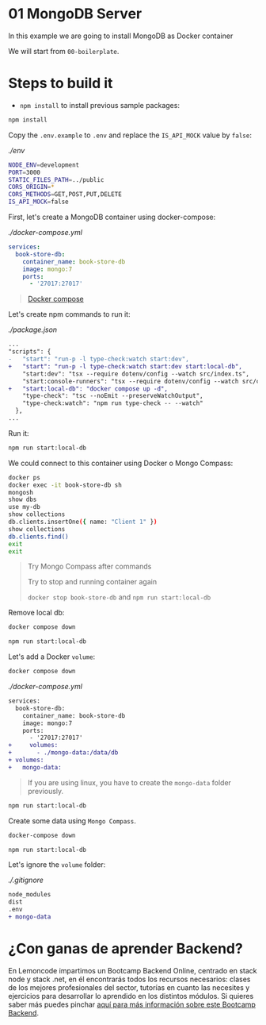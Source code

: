 # 01 MongoDB Server

In this example we are going to install MongoDB as Docker container

We will start from `00-boilerplate`.

# Steps to build it

- `npm install` to install previous sample packages:

```bash
npm install

```

Copy the `.env.example` to `.env` and replace the `IS_API_MOCK` value by `false`:

_./env_

```bash
NODE_ENV=development
PORT=3000
STATIC_FILES_PATH=../public
CORS_ORIGIN=*
CORS_METHODS=GET,POST,PUT,DELETE
IS_API_MOCK=false
```

First, let's create a MongoDB container using docker-compose:

_./docker-compose.yml_

```yml
services:
  book-store-db:
    container_name: book-store-db
    image: mongo:7
    ports:
      - '27017:27017'

```

> [Docker compose](https://docs.docker.com/compose/compose-file/)

Let's create npm commands to run it:

_./package.json_

```diff
...
"scripts": {
-   "start": "run-p -l type-check:watch start:dev",
+   "start": "run-p -l type-check:watch start:dev start:local-db",
    "start:dev": "tsx --require dotenv/config --watch src/index.ts",
    "start:console-runners": "tsx --require dotenv/config --watch src/console-runners/index.ts",
+   "start:local-db": "docker compose up -d",
    "type-check": "tsc --noEmit --preserveWatchOutput",
    "type-check:watch": "npm run type-check -- --watch"
  },
...
```

Run it:

```bash
npm run start:local-db
```

We could connect to this container using Docker o Mongo Compass:

```bash
docker ps
docker exec -it book-store-db sh
mongosh
show dbs
use my-db
show collections
db.clients.insertOne({ name: "Client 1" })
show collections
db.clients.find()
exit
exit
```

> Try Mongo Compass after commands
>
> Try to stop and running container again
>
> `docker stop book-store-db` and `npm run start:local-db`

Remove local db:

```bash
docker compose down

npm run start:local-db

```

Let's add a Docker `volume`:

```bash
docker compose down

```

_./docker-compose.yml_

```diff
services:
  book-store-db:
    container_name: book-store-db
    image: mongo:7
    ports:
      - '27017:27017'
+     volumes:
+       - ./mongo-data:/data/db
+ volumes:
+   mongo-data:

```

> If you are using linux, you have to create the `mongo-data` folder previously.

```bash
npm run start:local-db

```

Create some data using `Mongo Compass`.

```bash
docker-compose down

npm run start:local-db

```

Let's ignore the `volume` folder:

_./.gitignore_

```diff
node_modules
dist
.env
+ mongo-data

```

# ¿Con ganas de aprender Backend?

En Lemoncode impartimos un Bootcamp Backend Online, centrado en stack node y stack .net, en él encontrarás todos los recursos necesarios: clases de los mejores profesionales del sector, tutorías en cuanto las necesites y ejercicios para desarrollar lo aprendido en los distintos módulos. Si quieres saber más puedes pinchar [aquí para más información sobre este Bootcamp Backend](https://lemoncode.net/bootcamp-backend#bootcamp-backend/banner).
